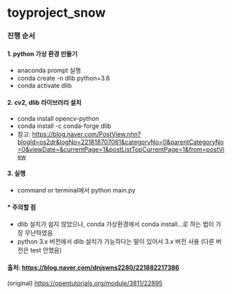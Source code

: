 # toyproject_snow

### 진행 순서
#### 1. python 가상 환경 만들기
- anaconda prompt 실행
- conda create -n dlib python=3.6
- conda activate dlib
#### 2. cv2, dlib 라이브러리 설치
- conda install opencv-python
- conda install -c conda-forge dlib
- 참고: https://blog.naver.com/PostView.nhn?blogId=os2dr&logNo=221818707061&categoryNo=0&parentCategoryNo=0&viewDate=&currentPage=1&postListTopCurrentPage=1&from=postView
#### 3. 실행
- command or terminal에서 python main.py

#### * 주의할 점
- dlib 설치가 쉽지 않았으나, conda 가상환경에서 conda install...로 하는 법이 가장 무난하였음
- python 3.x 버전에서 dlib 설치가 가능하다는 말이 있어서 3.x 버전 사용 (다른 버전은 test 안했음)

#### 출처: https://blog.naver.com/dnjswns2280/221882217386
(original) https://opentutorials.org/module/3811/22895
